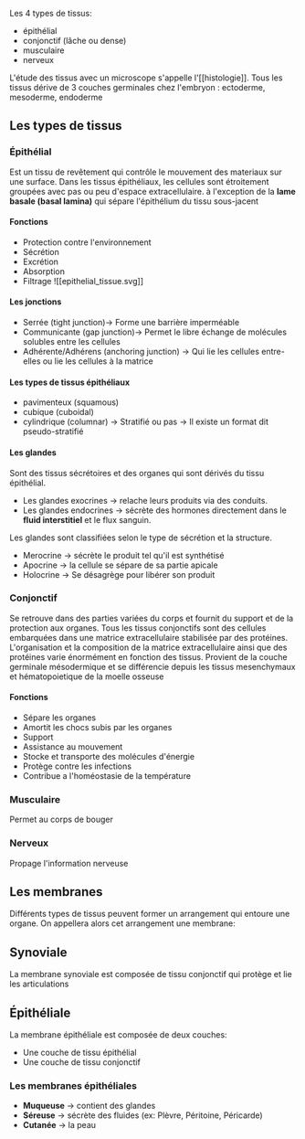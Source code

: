 
Les 4 types de tissus:
- épithélial
- conjonctif (lâche ou dense)
- musculaire
- nerveux

L'étude des tissus avec un microscope s'appelle l'[[histologie]].
Tous les tissus dérive de 3 couches germinales chez l'embryon : ectoderme, mesoderme, endoderme

## Les types de tissus

### Épithélial
Est un tissu de revêtement qui contrôle le mouvement des materiaux sur une surface. 
Dans les tissus épithéliaux, les cellules sont étroitement groupées avec pas ou peu d'espace extracellulaire. à l'exception de la **lame basale (basal lamina)** qui sépare l'épithélium du tissu sous-jacent

#### Fonctions 
- Protection contre l'environnement
- Sécrétion
- Excrétion
- Absorption
- Filtrage
![[epithelial_tissue.svg]]

#### Les jonctions
- Serrée (tight junction)-> Forme une barrière imperméable
- Communicante (gap junction)-> Permet le libre échange de molécules solubles entre les cellules
- Adhérente/Adhérens (anchoring junction) -> Qui lie les cellules entre-elles ou lie les cellules à la matrice

#### Les types de tissus épithéliaux
- pavimenteux (squamous)
- cubique (cuboidal)
- cylindrique (columnar)
-> Stratifié ou pas
-> Il existe un format dit pseudo-stratifié

#### Les glandes
Sont des tissus sécrétoires et des organes qui sont dérivés du tissu épithélial. 
- Les glandes exocrines -> relache leurs produits via des conduits.
- Les glandes endocrines -> sécrète des hormones directement dans le **fluid interstitiel** et le flux sanguin. 
 
Les glandes sont classifiées selon le type de sécrétion et la structure. 
- Merocrine -> sécrète le produit tel qu'il est synthétisé
- Apocrine -> la cellule se sépare de sa partie apicale
- Holocrine -> Se désagrège pour libérer son produit

### Conjonctif
Se retrouve dans des parties variées du corps et fournit du support et de la protection aux organes. 
Tous les tissus conjonctifs sont des cellules embarquées dans une matrice extracellulaire stabilisée par des protéines. L'organisation et la composition de la matrice extracellulaire ainsi que des protéines varie énormément en fonction des tissus. Provient de la couche germinale mésodermique et se différencie depuis les tissus mesenchymaux et hématopoietique de la moelle osseuse

#### Fonctions
- Sépare les organes
- Amortit les chocs subis par les organes
- Support
- Assistance au mouvement
- Stocke et transporte des molécules d'énergie
- Protège contre les infections
- Contribue a l'homéostasie de la température



### Musculaire 
Permet au corps de bouger

### Nerveux 
Propage l'information nerveuse

## Les membranes
Différents types de tissus peuvent former un arrangement qui entoure une organe. On appellera alors cet arrangement une membrane:

## Synoviale
La membrane synoviale est composée de tissu conjonctif qui protège et lie les articulations

## Épithéliale
La membrane épithéliale est composée de deux couches: 
- Une couche de tissu épithélial
- Une couche de tissu conjonctif

### Les membranes épithéliales
- **Muqueuse** ->  contient des glandes
- **Séreuse** -> sécrète des fluides (ex: Plèvre, Péritoine, Péricarde)
- **Cutanée** -> la peau



